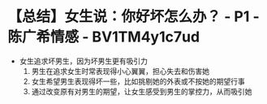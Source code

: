 # 【总结】女生说：你好坏怎么办？ - P1 - 陈广希情感 - BV1TM4y1c7ud

-   女生追求坏男生，因为坏男生更有吸引力
    1.  男生在追求女生时常表现得小心翼翼，担心失去和伤害她
    2.  女生希望男生表现得坏一些，比如挑剔她的外表或不按她的期望行事
    3.  通过改变原有对男生的期望，让女生感受到男生的掌控力，从而吸引她